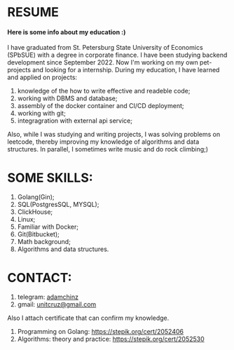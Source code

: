 # RESUME
#### Here is some info about my education :)
I have graduated from St. Petersburg State University of Economics (SPbSUE) with a degree in corporate finance. I have been studying backend development since September 2022. Now I'm working on my own pet-projects and looking for a internship. During my education, I have learned and applied on projects:
   1. knowledge of the how to write effective and readeble code;
   2. working with DBMS and database;
   3. assembly of the docker container and CI/CD deployment;
   4. working with git;
   5. integragration with external api service;

Also, while I was studying and writing projects, I was solving problems on leetcode, thereby improving my knowledge of algorithms and data structures. In parallel, I sometimes write music and do rock climbing;)

# SOME SKILLS:
  1. Golang(Gin);
  2. SQL(PostgresSQL, MYSQL);
  3. ClickHouse;
  4. Linux;
  5. Familiar with Docker;
  6. Git(Bitbucket);
  7. Math background;
  8. Algorithms and data structures.
  
# CONTACT:
1. telegram: [adamchinz](https://t.me/adamchinz)
2. gmail: unitcruz@gmail.com

Also I attach certificate that can confirm my knowledge.

  1. Programming on Golang: https://stepik.org/cert/2052406
  2. Algorithms: theory and practice: https://stepik.org/cert/2052530

   
